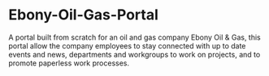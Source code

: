 # Ebony-Oil-Gas-Portal
A portal built from scratch for an oil and gas company Ebony Oil &amp; Gas, this portal allow the company employees to stay connected with up to date events and news, departments and workgroups to work on projects, and to promote paperless work processes.
